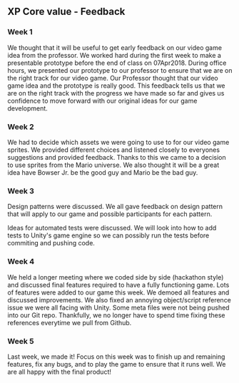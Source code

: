 ## XP Core value - Feedback

### Week 1
We thought that it will be useful to get early feedback on our video game idea from the professor. We worked hard during the first week to make a presentable prototype before the end of class on 07Apr2018. During office hours, we presented our prototype to our professor to ensure that we are on the right track for our video game. Our Professor thought that our video game idea and the prototype is really good. This feedback tells us that we are on the right track with the progress we have made so far and gives us confidence to move forward with our original ideas for our game development.

### Week 2
We had to decide which assets we were going to use to for our video game sprites. We provided different choices and listened closely to everyones suggestions and provided feedback. Thanks to this we came to a decision to use sprites from the Mario universe. We also thought it will be a great idea have Bowser Jr. be the good guy and Mario be the bad guy.

### Week 3
Design patterns were discussed. We all gave feedback on design pattern that will apply to our game and possible participants for each pattern. 

Ideas for automated tests were discussed. We will look into how to add tests to Unity's game engine so we can possibly run the tests before commiting and pushing code.

### Week 4
 We held a longer meeting where we coded side by side (hackathon style) and discussed final features required to have a fully functioning game. Lots of features were added to our game this week. We demoed all features and discussed improvements. We also fixed an annoying object/script reference issue we were all facing with Unity. Some meta files were not being pushed into our Git repo. Thankfully, we no longer have to spend time fixing these references everytime we pull from Github.

### Week 5
Last week, we made it! Focus on this week was to finish up and remaining features, fix any bugs, and to play the game to ensure that it runs well. We are all happy with the final product!